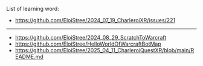List of learning word:
- https://github.com/EloiStree/2024_07_19_CharleroiXR/issues/221

---------------------------

- https://github.com/EloiStree/2024_08_29_ScratchToWarcraft
- https://github.com/EloiStree/HelloWorldOfWarcraftBotMap
- https://github.com/EloiStree/2025_04_11_CharleroiQuestXR/blob/main/README.md

